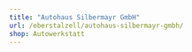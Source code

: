 ```yaml
---
title: "Autohaus Silbermayr GmbH"
url: /eberstalzell/autohaus-silbermayr-gmbh/
shop: Autowerkstatt
---
```

